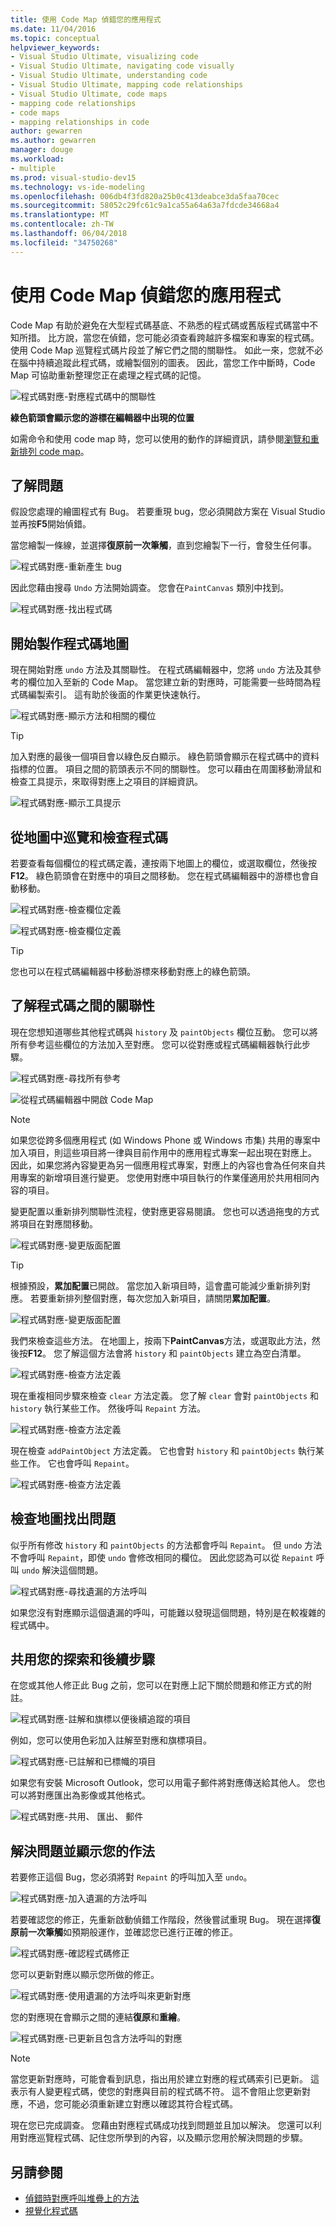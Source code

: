 ```yaml
---
title: 使用 Code Map 偵錯您的應用程式
ms.date: 11/04/2016
ms.topic: conceptual
helpviewer_keywords:
- Visual Studio Ultimate, visualizing code
- Visual Studio Ultimate, navigating code visually
- Visual Studio Ultimate, understanding code
- Visual Studio Ultimate, mapping code relationships
- Visual Studio Ultimate, code maps
- mapping code relationships
- code maps
- mapping relationships in code
author: gewarren
ms.author: gewarren
manager: douge
ms.workload:
- multiple
ms.prod: visual-studio-dev15
ms.technology: vs-ide-modeling
ms.openlocfilehash: 006db4f3fd820a25b0c413deabce3da5faa70cec
ms.sourcegitcommit: 58052c29fc61c9a1ca55a64a63a7fdcde34668a4
ms.translationtype: MT
ms.contentlocale: zh-TW
ms.lasthandoff: 06/04/2018
ms.locfileid: "34750268"
---
```

# <a name="use-code-maps-to-debug-your-applications"></a>使用 Code Map 偵錯您的應用程式
Code Map 有助於避免在大型程式碼基底、不熟悉的程式碼或舊版程式碼當中不知所措。 比方說，當您在偵錯，您可能必須查看跨越許多檔案和專案的程式碼。 使用 Code Map 巡覽程式碼片段並了解它們之間的關聯性。 如此一來，您就不必在腦中持續追蹤此程式碼，或繪製個別的圖表。 因此，當您工作中斷時，Code Map 可協助重新整理您正在處理之程式碼的記憶。

 ![程式碼對應&#45;對應程式碼中的關聯性](../modeling/media/codemapstoryboardpaint.png)

 **綠色箭頭會顯示您的游標在編輯器中出現的位置**

 如需命令和使用 code map 時，您可以使用的動作的詳細資訊，請參閱[瀏覽和重新排列 code map](../modeling/browse-and-rearrange-code-maps.md)。

## <a name="understand-the-problem"></a>了解問題
 假設您處理的繪圖程式有 Bug。 若要重現 bug，您必須開啟方案在 Visual Studio 並再按**F5**開始偵錯。

 當您繪製一條線，並選擇**復原前一次筆觸**，直到您繪製下一行，會發生任何事。

 ![程式碼對應&#45;重新產生 bug](../modeling/media/codemapstoryboardpaint0.png)

 因此您藉由搜尋 `Undo` 方法開始調查。 您會在`PaintCanvas` 類別中找到。

 ![程式碼對應&#45;找出程式碼](../modeling/media/codemapstoryboardpaint1.png)

## <a name="start-mapping-the-code"></a>開始製作程式碼地圖
 現在開始對應 `undo` 方法及其關聯性。 在程式碼編輯器中，您將 `undo` 方法及其參考的欄位加入至新的 Code Map。 當您建立新的對應時，可能需要一些時間為程式碼編製索引。 這有助於後面的作業更快速執行。

 ![程式碼對應&#45;顯示方法和相關的欄位](../modeling/media/codemapstoryboardpaint3.png)

> [!TIP]
>  加入對應的最後一個項目會以綠色反白顯示。 綠色箭頭會顯示在程式碼中的資料指標的位置。 項目之間的箭頭表示不同的關聯性。 您可以藉由在周圍移動滑鼠和檢查工具提示，來取得對應上之項目的詳細資訊。

 ![程式碼對應&#45;顯示工具提示](../modeling/media/codemapstoryboardpaint4.png)

## <a name="navigate-and-examine-code-from-the-map"></a>從地圖中巡覽和檢查程式碼
 若要查看每個欄位的程式碼定義，連按兩下地圖上的欄位，或選取欄位，然後按**F12**。 綠色箭頭會在對應中的項目之間移動。 您在程式碼編輯器中的游標也會自動移動。

 ![程式碼對應&#45;檢查欄位定義](../modeling/media/codemapstoryboardpaint5.png)

 ![程式碼對應&#45;檢查欄位定義](../modeling/media/codemapstoryboardpaint5a.png)

> [!TIP]
>  您也可以在程式碼編輯器中移動游標來移動對應上的綠色箭頭。

## <a name="understand-relationships-between-pieces-of-code"></a>了解程式碼之間的關聯性
 現在您想知道哪些其他程式碼與 `history` 及 `paintObjects` 欄位互動。 您可以將所有參考這些欄位的方法加入至對應。 您可以從對應或程式碼編輯器執行此步驟。

 ![程式碼對應&#45;尋找所有參考](../modeling/media/codemapstoryboardpaint6.png)

 ![從程式碼編輯器中開啟 Code Map](../modeling/media/codemapstoryboardpaint6a.png)

> [!NOTE]
>  如果您從跨多個應用程式 (如 Windows Phone 或 Windows 市集) 共用的專案中加入項目，則這些項目將一律與目前作用中的應用程式專案一起出現在對應上。 因此，如果您將內容變更為另一個應用程式專案，對應上的內容也會為任何來自共用專案的新增項目進行變更。 您使用對應中項目執行的作業僅適用於共用相同內容的項目。

 變更配置以重新排列關聯性流程，使對應更容易閱讀。 您也可以透過拖曳的方式將項目在對應間移動。

 ![程式碼對應&#45;變更版面配置](../modeling/media/codemapstoryboardpaint7a.png)

> [!TIP]
>  根據預設，**累加配置**已開啟。 當您加入新項目時，這會盡可能減少重新排列對應。 若要重新排列整個對應，每次您加入新項目，請關閉**累加配置**。

 ![程式碼對應&#45;變更版面配置](../modeling/media/codemapstoryboardpaint7.png)

 我們來檢查這些方法。 在地圖上，按兩下**PaintCanvas**方法，或選取此方法，然後按**F12**。 您了解這個方法會將 `history` 和 `paintObjects` 建立為空白清單。

 ![程式碼對應&#45;檢查方法定義](../modeling/media/codemapstoryboardpaint8.png)

 現在重複相同步驟來檢查 `clear` 方法定義。 您了解 `clear` 會對 `paintObjects` 和 `history` 執行某些工作。 然後呼叫 `Repaint` 方法。

 ![程式碼對應&#45;檢查方法定義](../modeling/media/codemapstoryboardpaint9.png)

 現在檢查 `addPaintObject` 方法定義。 它也會對 `history` 和 `paintObjects` 執行某些工作。 它也會呼叫 `Repaint`。

 ![程式碼對應&#45;檢查方法定義](../modeling/media/codemapstoryboardpaint10.png)

## <a name="find-the-problem-by-examining-the-map"></a>檢查地圖找出問題
 似乎所有修改 `history` 和 `paintObjects` 的方法都會呼叫 `Repaint`。 但 `undo` 方法不會呼叫 `Repaint`，即使 `undo` 會修改相同的欄位。 因此您認為可以從 `Repaint` 呼叫 `undo` 解決這個問題。

 ![程式碼對應&#45;尋找遺漏的方法呼叫](../modeling/media/codemapstoryboardpaint11.png)

 如果您沒有對應顯示這個遺漏的呼叫，可能難以發現這個問題，特別是在較複雜的程式碼中。

## <a name="share-your-discovery-and-next-steps"></a>共用您的探索和後續步驟
 在您或其他人修正此 Bug 之前，您可以在對應上記下關於問題和修正方式的附註。

 ![程式碼對應&#45;註解和旗標以便後續追蹤的項目](../modeling/media/codemapstoryboardpaint12.png)

 例如，您可以使用色彩加入註解至對應和旗標項目。

 ![程式碼對應&#45;已註解和已標幟的項目](../modeling/media/codemapstoryboardpaint12a.png)

 如果您有安裝 Microsoft Outlook，您可以用電子郵件將對應傳送給其他人。 您也可以將對應匯出為影像或其他格式。

 ![程式碼對應&#45;共用、 匯出、 郵件](../modeling/media/codemapstoryboardpaint13.png)

## <a name="fix-the-problem-and-show-what-you-did"></a>解決問題並顯示您的作法
 若要修正這個 Bug，您必須將對 `Repaint` 的呼叫加入至 `undo`。

 ![程式碼對應&#45;加入遺漏的方法呼叫](../modeling/media/codemapstoryboardpaint14.png)

 若要確認您的修正，先重新啟動偵錯工作階段，然後嘗試重現 Bug。 現在選擇**復原前一次筆觸**如預期般運作，並確認您已進行正確的修正。

 ![程式碼對應&#45;確認程式碼修正](../modeling/media/codemapstoryboardpaint15.png)

 您可以更新對應以顯示您所做的修正。

 ![程式碼對應&#45;使用遺漏的方法呼叫來更新對應](../modeling/media/codemapstoryboardpaint16.png)

 您的對應現在會顯示之間的連結**復原**和**重繪**。

 ![程式碼對應&#45;已更新且包含方法呼叫的對應](../modeling/media/codemapstoryboardpaint17.png)

> [!NOTE]
>  當您更新對應時，可能會看到訊息，指出用於建立對應的程式碼索引已更新。 這表示有人變更程式碼，使您的對應與目前的程式碼不符。 這不會阻止您更新對應，不過，您可能必須重新建立對應以確認其符合程式碼。

 現在您已完成調查。 您藉由對應程式碼成功找到問題並且加以解決。 您還可以利用對應巡覽程式碼、記住您所學到的內容，以及顯示您用於解決問題的步驟。

## <a name="see-also"></a>另請參閱

- [偵錯時對應呼叫堆疊上的方法](../debugger/map-methods-on-the-call-stack-while-debugging-in-visual-studio.md)
- [視覺化程式碼](../modeling/visualize-code.md)
